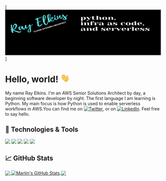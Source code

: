 <!-- More info, tips and tricks for making GitHub Profile README can be found in my article at https://towardsdatascience.com/build-a-stunning-readme-for-your-github-profile-9b80434fe5d7 -->

[![Header](https://github.com/rayelkins/rayelkins/blob/master/readme_header.png "Header")]

# Hello, world! <img src="https://github.com/rayelkins/rayelkins/blob/master/wave.gif" width="30px">

My name Ray Elkins. I'm an AWS Senior Solutions Architect by day, a beginning software developer by night. The first language I am learning is Python. My main focus is how Python is used to enable serverless workflows in AWS.You can find me on [![Twitter][1.2]][1],  or on [![LinkedIn][3.2]][3]. Feel free to say hello.

## 🔧 Technologies & Tools
![](https://img.shields.io/badge/OS-Linux-informational?style=flat&logo=Linux&logoColor=white&color=2bbc8a)
![](https://img.shields.io/badge/Editor-Visual_Studio_Code-informational?style=flat&logo=visual-studio-code&logoColor=white&color=2bbc8a)
![](https://img.shields.io/badge/Code-Python-informational?style=flat&logo=python&logoColor=white&color=2bbc8a)
![](https://img.shields.io/badge/Shell-Bash-informational?style=flat&logo=gnu-bash&logoColor=white&color=2bbc8a)
![](https://img.shields.io/badge/Cloud-Amazon_Web_Services-informational?style=flat&logo=amazon-aws&logoColor=white&color=2bbc8a)

## &#x1f4c8; GitHub Stats

<a href="https://github.com/rayelkins/rayelkins">
  <img align="center" src="https://github-readme-stats.vercel.app/api/top-langs/?username=rayelkins&hide=java,html,tex&title_color=ffffff&text_color=c9cacc&icon_color=2bbc8a&bg_color=1d1f21&langs_count=3" />
</a>
<a href="https://github.com/rayelkins/rayelkins">
  <img align="center" src="https://github-readme-stats.vercel.app/api?username=rayelkins&show_icons=true&line_height=27&count_private=true&title_color=ffffff&text_color=c9cacc&icon_color=2bbc8a&bg_color=1d1f21" alt="Martin's GitHub Stats" />
</a>
<a href="https://github.com/rayelkins/Lambda-Boto3-Examples">
  <img align="center" src="https://github-readme-stats.vercel.app/api/pin/?username=rayelkins&repo=Lambda-Boto3-Examples&title_color=ffffff&text_color=c9cacc&icon_color=2bbc8a&bg_color=1d1f21" />
</a>  

<!-- links to social media icons -->

<!-- icons with padding -->

[1.1]: http://i.imgur.com/tXSoThF.png (twitter icon with padding)
[2.1]: http://i.imgur.com/0o48UoR.png (github icon with padding)

<!-- icons without padding -->

[1.2]: http://i.imgur.com/wWzX9uB.png (twitter icon without padding)
[2.2]: http://i.imgur.com/9I6NRUm.png (github icon without padding)
[3.2]: https://raw.githubusercontent.com/rayelkins/rayelkins/linkedin-3-16.png (LinkedIn icon without padding)


<!-- links to your social media accounts -->

[1]: https://twitter.com/whoisrayelkins
[2]: https://github.com/rayelkins
[3]: www.linkedin.com/in/ray-elkins


<!-- Resources -->
<!-- Icons: https://simpleicons.org/ -->
<!-- GitHub Stats: https://github.com/anuraghazra/github-readme-stats -->
<!-- Emojis: https://emojipedia.org/emoji/ -->
<!-- HTML Emojis: https://www.fileformat.info/index.htm -->
<!-- Shields: https://shields.io/ -->
<!-- Awesome GitHub Profile README: https://github.com/abhisheknaiidu/awesome-github-profile-readme -->